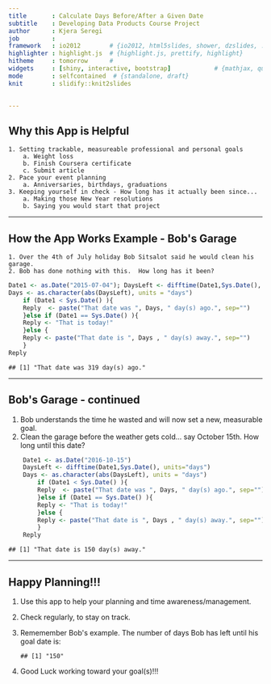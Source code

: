 ```yaml
---
title       : Calculate Days Before/After a Given Date
subtitle    : Developing Data Products Course Project
author      : Kjera Seregi
job         : 
framework   : io2012        # {io2012, html5slides, shower, dzslides, ...}
highlighter : highlight.js  # {highlight.js, prettify, highlight}
hitheme     : tomorrow      # 
widgets     : [shiny, interactive, bootstrap]            # {mathjax, quiz, bootstrap}
mode        : selfcontained  # {standalone, draft}
knit        : slidify::knit2slides

    
---
```

## Why this App is Helpful
    1. Setting trackable, measureable professional and personal goals
        a. Weight loss
        b. Finish Coursera certificate
        c. Submit article
    2. Pace your event planning
        a. Anniversaries, birthdays, graduations
    3. Keeping yourself in check - How long has it actually been since...
        a. Making those New Year resolutions
        b. Saying you would start that project


---
## How the App Works Example - Bob's Garage
    1. Over the 4th of July holiday Bob Sitsalot said he would clean his garage.
    2. Bob has done nothing with this.  How long has it been?

```r
Date1 <- as.Date("2015-07-04"); DaysLeft <- difftime(Date1,Sys.Date(), units="days")
Days <- as.character(abs(DaysLeft), units = "days")
    if (Date1 < Sys.Date() ){
    Reply  <- paste("That date was ", Days, " day(s) ago.", sep="")
    }else if (Date1 == Sys.Date() ){
    Reply <- "That is today!"
    }else {
    Reply <- paste("That date is ", Days , " day(s) away.", sep="")
    }
Reply
```

```
## [1] "That date was 319 day(s) ago."
```



---
## Bob's Garage - continued
1. Bob understands the time he wasted and will now set a new, measurable goal.
2. Clean the garage before the weather gets cold... say October 15th. How long 
until this date?

```r
    Date1 <- as.Date("2016-10-15")
    DaysLeft <- difftime(Date1,Sys.Date(), units="days")
    Days <- as.character(abs(DaysLeft), units = "days")
        if (Date1 < Sys.Date() ){
        Reply  <- paste("That date was ", Days, " day(s) ago.", sep="")
        }else if (Date1 == Sys.Date() ){
        Reply <- "That is today!"
        }else {
        Reply <- paste("That date is ", Days , " day(s) away.", sep="")
        }
    Reply
```

```
## [1] "That date is 150 day(s) away."
```



---
## Happy Planning!!!
1. Use this app to help your planning and time awareness/management.
2. Check regularly, to stay on track.  
3. Rememember Bob's example. The number of days Bob has left until his goal date is: 
      
      ```
      ## [1] "150"
      ```
3. Good Luck working toward your goal(s)!!!



